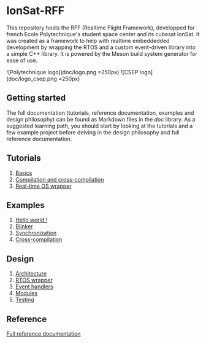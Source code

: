 # IonSat-RFF
This repository hosts the RFF (Realtime Flight Framework), developped for french Ecole Polytechnique's student space center and its cubesat IonSat. It was created as a framework to help with realtime embeddedded development by wrapping the RTOS and a custom event-driven library into a simple C++ library. It is powered by the Meson build system generator for ease of use. 

![Polytechnique logo](doc/logo.png =250px) 
![CSEP logo](doc/logo_csep.png =250px) 

## Getting started

The full documentation (tutorials, reference documentation, examples and design philosophy) can be found as Markdown files in the *doc* library. As a suggested learning path, you should start by looking at the tutorials and a few example project before delving in the design philosophy and full reference documentation. 


## Tutorials

1) [Basics](doc/tutorials/basics.md)
2) [Compilation and cross-compilation](doc/tutorials/compilation.md)
3) [Real-time OS wrapper](doc/tutorials/RTOS.md)


## Examples

1) [Hello world !](doc/examples/hello/hello.md)
2) [Blinker](doc/examples/blinker/blinker.md)
3) [Synchronization](doc/examples/synchronization/synchronization.md)
4) [Cross-compilation](doc/examples/cross-compilations/cross-compilation.md)

## Design

1) [Architecture](doc/design/architecture.md)
2) [RTOS wrapper](doc/design/RTOS.md)
3) [Event handlers](doc/design/event-handlers.md)
4) [Modules](doc/design/modules.md)
5) [Testing](doc/design/testing.md)

## Reference

[Full reference documentation](https://astronautix.github.io/IonSat-RFF/index.html)